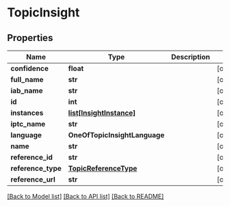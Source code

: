 # TopicInsight

## Properties
Name | Type | Description | Notes
------------ | ------------- | ------------- | -------------
**confidence** | **float** |  | [optional] 
**full_name** | **str** |  | [optional] 
**iab_name** | **str** |  | [optional] 
**id** | **int** |  | [optional] 
**instances** | [**list[InsightInstance]**](InsightInstance.md) |  | [optional] 
**iptc_name** | **str** |  | [optional] 
**language** | **OneOfTopicInsightLanguage** |  | [optional] 
**name** | **str** |  | [optional] 
**reference_id** | **str** |  | [optional] 
**reference_type** | [**TopicReferenceType**](TopicReferenceType.md) |  | [optional] 
**reference_url** | **str** |  | [optional] 

[[Back to Model list]](../README.md#documentation-for-models) [[Back to API list]](../README.md#documentation-for-api-endpoints) [[Back to README]](../README.md)

